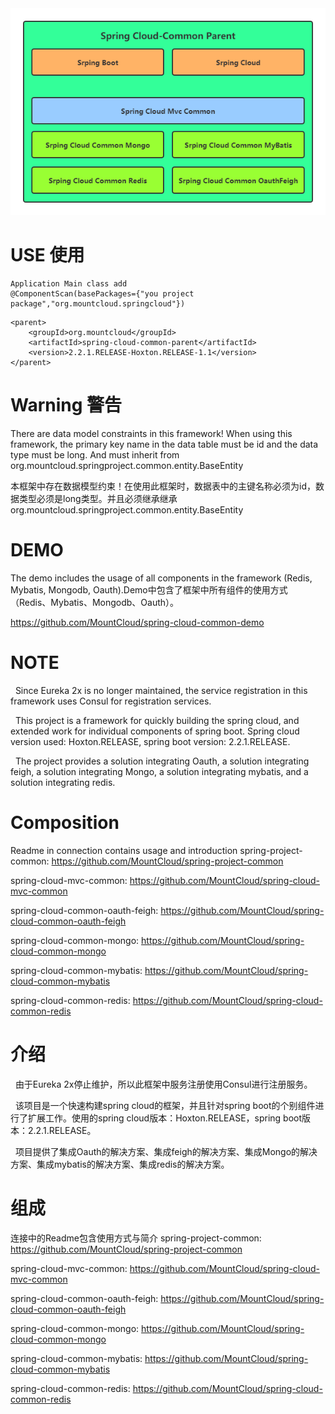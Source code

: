 <div align=center><img src="info.png" width="600"/></div>

# USE 使用
```
Application Main class add
@ComponentScan(basePackages={"you project package","org.mountcloud.springcloud"})
```

```
<parent>
	<groupId>org.mountcloud</groupId>
	<artifactId>spring-cloud-common-parent</artifactId>
	<version>2.2.1.RELEASE-Hoxton.RELEASE-1.1</version>
</parent>
```

# Warning 警告

  There are data model constraints in this framework! When using this framework, the primary key name in the data table must be id and the data type must be long. And must inherit from org.mountcloud.springproject.common.entity.BaseEntity
  
  本框架中存在数据模型约束！在使用此框架时，数据表中的主键名称必须为id，数据类型必须是long类型。并且必须继承继承org.mountcloud.springproject.common.entity.BaseEntity

# DEMO
  The demo includes the usage of all components in the framework (Redis, Mybatis, Mongodb, Oauth).Demo中包含了框架中所有组件的使用方式（Redis、Mybatis、Mongodb、Oauth）。

https://github.com/MountCloud/spring-cloud-common-demo


# NOTE

&nbsp;&nbsp;Since Eureka 2x is no longer maintained, the service registration in this framework uses Consul for registration services.

&nbsp;&nbsp;This project is a framework for quickly building the spring cloud, and extended work for individual components of spring boot. Spring cloud version used: Hoxton.RELEASE, spring boot version: 2.2.1.RELEASE.
   
&nbsp;&nbsp;The project provides a solution integrating Oauth, a solution integrating feigh, a solution integrating Mongo, a solution integrating mybatis, and a solution integrating redis.
   
# Composition
Readme in connection contains usage and introduction
spring-project-common: https://github.com/MountCloud/spring-project-common

spring-cloud-mvc-common: https://github.com/MountCloud/spring-cloud-mvc-common

spring-cloud-common-oauth-feigh: https://github.com/MountCloud/spring-cloud-common-oauth-feigh

spring-cloud-common-mongo: https://github.com/MountCloud/spring-cloud-common-mongo

spring-cloud-common-mybatis: https://github.com/MountCloud/spring-cloud-common-mybatis

spring-cloud-common-redis: https://github.com/MountCloud/spring-cloud-common-redis

# 介绍

&nbsp;&nbsp;由于Eureka 2x停止维护，所以此框架中服务注册使用Consul进行注册服务。
   
&nbsp;&nbsp;该项目是一个快速构建spring cloud的框架，并且针对spring boot的个别组件进行了扩展工作。使用的spring cloud版本：Hoxton.RELEASE，spring boot版本：2.2.1.RELEASE。
   
&nbsp;&nbsp;项目提供了集成Oauth的解决方案、集成feigh的解决方案、集成Mongo的解决方案、集成mybatis的解决方案、集成redis的解决方案。
 
# 组成
连接中的Readme包含使用方式与简介
spring-project-common: https://github.com/MountCloud/spring-project-common

spring-cloud-mvc-common: https://github.com/MountCloud/spring-cloud-mvc-common

spring-cloud-common-oauth-feigh: https://github.com/MountCloud/spring-cloud-common-oauth-feigh

spring-cloud-common-mongo: https://github.com/MountCloud/spring-cloud-common-mongo

spring-cloud-common-mybatis: https://github.com/MountCloud/spring-cloud-common-mybatis

spring-cloud-common-redis: https://github.com/MountCloud/spring-cloud-common-redis
